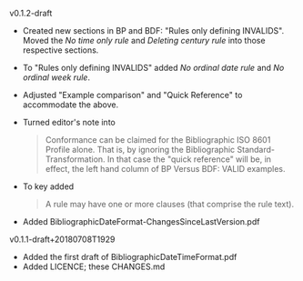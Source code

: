 v0.1.2-draft
  - Created new sections in BP and BDF: "Rules only defining INVALIDS". Moved the *No time only rule* and *Deleting century rule* into those respective sections.
  - To "Rules only defining INVALIDS" added *No ordinal date rule* and *No ordinal week rule*.
  - Adjusted "Example comparison" and "Quick Reference" to accommodate the above.

  - Turned editor's note into
    > Conformance can be claimed for the Bibliographic ISO 8601 Profile alone. That is, by ignoring the Bibliographic Standard-Transformation. In that case the "quick reference" will be, in effect, the left hand column of BP Versus BDF: VALID examples.
  - To key added
    >  A rule may have one or more clauses (that comprise the rule text).    

  - Added BibliographicDateFormat-ChangesSinceLastVersion.pdf

v0.1.1-draft+20180708T1929
  - Added the first draft of BibliographicDateTimeFormat.pdf
  - Added LICENCE; these CHANGES.md
  